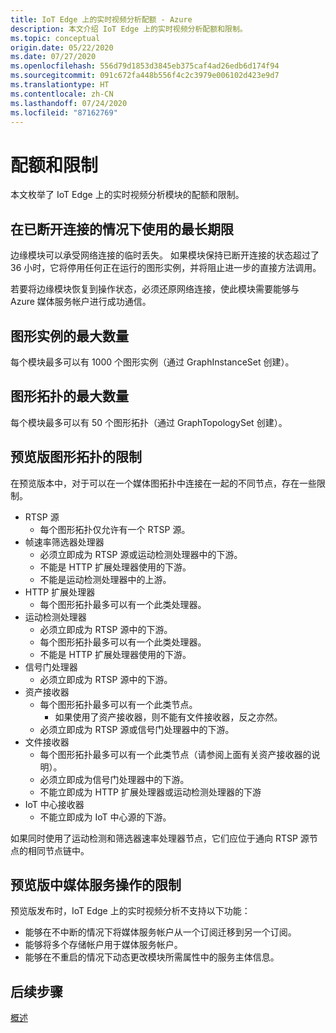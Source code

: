 ```yaml
---
title: IoT Edge 上的实时视频分析配额 - Azure
description: 本文介绍 IoT Edge 上的实时视频分析配额和限制。
ms.topic: conceptual
origin.date: 05/22/2020
ms.date: 07/27/2020
ms.openlocfilehash: 556d79d1853d3845eb375caf4ad26edb6d174f94
ms.sourcegitcommit: 091c672fa448b556f4c2c3979e006102d423e9d7
ms.translationtype: HT
ms.contentlocale: zh-CN
ms.lasthandoff: 07/24/2020
ms.locfileid: "87162769"
---
```

# <a name="quotas-and-limitations"></a>配额和限制

本文枚举了 IoT Edge 上的实时视频分析模块的配额和限制。

## <a name="maximum-period-of-disconnected-use"></a>在已断开连接的情况下使用的最长期限

边缘模块可以承受网络连接的临时丢失。 如果模块保持已断开连接的状态超过了 36 小时，它将停用任何正在运行的图形实例，并将阻止进一步的直接方法调用。

若要将边缘模块恢复到操作状态，必须还原网络连接，使此模块需要能够与 Azure 媒体服务帐户进行成功通信。

## <a name="maximum-number-of-graph-instances"></a>图形实例的最大数量

每个模块最多可以有 1000 个图形实例（通过 GraphInstanceSet 创建）。

## <a name="maximum-number-of-graph-topologies"></a>图形拓扑的最大数量

每个模块最多可以有 50 个图形拓扑（通过 GraphTopologySet 创建）。

## <a name="limitations-on-graph-topologies-at-preview"></a>预览版图形拓扑的限制

在预览版本中，对于可以在一个媒体图拓扑中连接在一起的不同节点，存在一些限制。

* RTSP 源
   * 每个图形拓扑仅允许有一个 RTSP 源。
* 帧速率筛选器处理器
   * 必须立即成为 RTSP 源或运动检测处理器中的下游。
   * 不能是 HTTP 扩展处理器使用的下游。
   * 不能是运动检测处理器中的上游。
* HTTP 扩展处理器
   * 每个图形拓扑最多可以有一个此类处理器。
* 运动检测处理器
   * 必须立即成为 RTSP 源中的下游。
   * 每个图形拓扑最多可以有一个此类处理器。
   * 不能是 HTTP 扩展处理器使用的下游。
* 信号门处理器
   * 必须立即成为 RTSP 源中的下游。
* 资产接收器 
   * 每个图形拓扑最多可以有一个此类节点。
      * 如果使用了资产接收器，则不能有文件接收器，反之亦然。
   * 必须立即成为 RTSP 源或信号门处理器中的下游。
* 文件接收器
   * 每个图形拓扑最多可以有一个此类节点（请参阅上面有关资产接收器的说明）。
   * 必须立即成为信号门处理器中的下游。
   * 不能立即成为 HTTP 扩展处理器或运动检测处理器的下游
* IoT 中心接收器
   * 不能立即成为 IoT 中心源的下游。

如果同时使用了运动检测和筛选器速率处理器节点，它们应位于通向 RTSP 源节点的相同节点链中。

## <a name="limitations-on-media-service-operations-at-preview"></a>预览版中媒体服务操作的限制

预览版发布时，IoT Edge 上的实时视频分析不支持以下功能：

* 能够在不中断的情况下将媒体服务帐户从一个订阅迁移到另一个订阅。
* 能够将多个存储帐户用于媒体服务帐户。
* 能够在不重启的情况下动态更改模块所需属性中的服务主体信息。

## <a name="next-steps"></a>后续步骤

[概述](overview.md)
